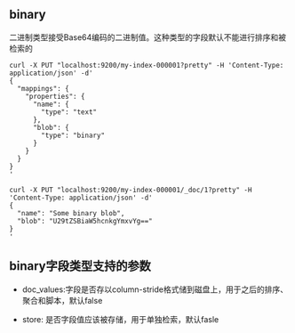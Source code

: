 ## binary

二进制类型接受Base64编码的二进制值。这种类型的字段默认不能进行排序和被检索的

```
curl -X PUT "localhost:9200/my-index-000001?pretty" -H 'Content-Type: application/json' -d'
{
  "mappings": {
    "properties": {
      "name": {
        "type": "text"
      },
      "blob": {
        "type": "binary"
      }
    }
  }
}
'

curl -X PUT "localhost:9200/my-index-000001/_doc/1?pretty" -H 'Content-Type: application/json' -d'
{
  "name": "Some binary blob",
  "blob": "U29tZSBiaW5hcnkgYmxvYg==" 
}
'
```

## binary字段类型支持的参数

* doc_values:字段是否存以column-stride格式储到磁盘上，用于之后的排序、聚合和脚本，默认false

* store: 是否字段值应该被存储，用于单独检索，默认fasle

